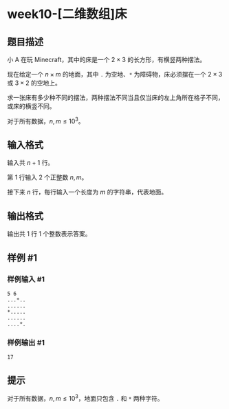 # week10-[二维数组]床

## 题目描述

小 A 在玩 Minecraft，其中的床是一个 $2\times 3$ 的长方形，有横竖两种摆法。

现在给定一个 $n\times m$ 的地面，其中 `.` 为空地、`*` 为障碍物，床必须摆在一个 $2\times 3$ 或 $3\times 2$ 的空地上。

求一张床有多少种不同的摆法，两种摆法不同当且仅当床的左上角所在格子不同，或床的横竖不同。

对于所有数据，$n,m\leq 10^3$。

## 输入格式

输入共 $n+1$ 行。

第 $1$ 行输入 $2$ 个正整数 $n,m$。

接下来 $n$ 行，每行输入一个长度为 $m$ 的字符串，代表地面。

## 输出格式

输出共 $1$ 行 $1$ 个整数表示答案。

## 样例 #1

### 样例输入 #1

```
5 6
...*..
......
*.....
......
....*.
```

### 样例输出 #1

```
17
```

## 提示

对于所有数据，$n,m\leq 10^3$，地面只包含 `.` 和 `*` 两种字符。